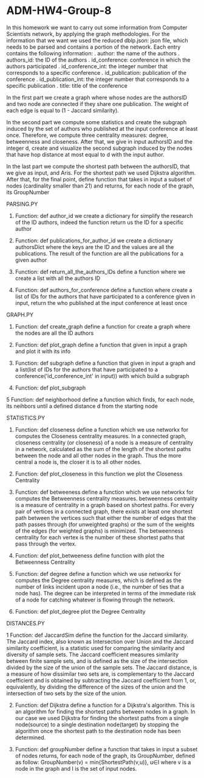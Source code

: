 # ADM-HW4-Group-8


In this homework we want to carry out some information from Computer Scientists network, by applying the graph methodologies. For the information that we want we used the reduced dblp.json: json file, which needs to be parsed and contains a portion of the network. Each entry contains the following information:
. author: the name of the authors
. authors_id: the ID of the authors
. id_conference: conference in which the authors participated
. id_conference_int: the integer number that corresponds to a specific conference
. id_publication:  publication of the conference
. id_publication_int: the integer number that corresponds to a specific publication
. title: title of the conference

In the first part we create a graph where whose nodes are the authorsID and two node are connected if they share one publication. The weight of each edge is equal to (1 - Jaccard similarity).

In the second part we compute some statistics and create the subgraph induced by the set of authors who published at the input conference at least once. Therefore, we compute three centrality measures: degree, betweenness and closeness. After that, we give in input authorsID and the integer d, create and visualize the second subgraph induced  by the nodes that have hop distance at most equal to d with the input author.

In the last part we compute the shortest path between the authorsID, that we give as input, and Aris. For the shortest path we used Dijkstra algorithm. After that, for the final point, define function that takes in input a subset of nodes (cardinality smaller than 21) and returns, for each node of the graph, its GroupNumber


PARSING.PY

1. Function: def author_id
	we create a dictionary for simplify the research of the ID authors, indeed the function return us the ID for a specific author
	
2. Function: def publications_for_author_id
	we create a dictionary authorsDict where the keys are the ID and the values are all the publications. The result of the function are all the publications for a 	given author

3. Function: def return_all_the_authors_IDs
	define a function where we create a list with all the authors ID

4. Function: def authors_for_conference
	define a function where create a list of IDs for the authors that have participated to a conference given in input, return the  who published at the input conference at least once


GRAPH.PY

1. Function: def create_graph
	define a function for create a graph where the nodes are all the ID authors

2. Function: def plot_graph
	define a function that given in input a graph and plot it with its info

3. Function: def subgraph
	define a function that given in input a graph and a list(list of IDs for the authors that have participated to a conference('id_conference_int' in input)) with which build a subgraph 

4. Function: def plot_subgraph

5 Function: def neighborhood
	define a function which finds, for each node, its neihbors until a defined
	distance d from the starting node



STATISTICS.PY

1. Function: def closeness
	define a function which we use networkx for computes the Closeness centrality measures. In a connected graph, closeness centrality (or closeness) of a node is a 	measure of centrality in a network, calculated as the sum of the length of the 		shortest paths between the node and all other nodes in the graph. Thus the more 	central a node is, the closer it is to all other nodes.

2. Function: def plot_closeness
	in this function we plot the Closeness Centrality

3. Function: def betweeness
	define a function which we use networkx for computes the Betweenness centrality measures. betweenness centrality is a measure of centrality in a graph based on 	shortest paths. For every pair of vertices in a connected graph, there exists at 	least one shortest path between the vertices such that either the number of edges 	that the path passes through (for unweighted graphs) or the sum of the weights of 	the edges (for weighted graphs) is minimized. The betweenness centrality for each 	vertex is the number of these shortest paths that pass through the vertex.

4. Function: def plot_betweeness
	define function with plot the Betweenness Centrality

5. Function: def degree
	define a function which we use networkx for computes the Degree centrality measures, which is defined as the number of links incident upon a node (i.e., the 	number of ties that a node has). The degree can be interpreted in terms of the immediate risk of a node for catching whatever is flowing through the network.

6. Function: def plot_degree
	plot the Degree Centrality


DISTANCES.PY

1 Function: def JaccardSim
	define the function for the Jaccard similarity.
	The Jaccard index, also known as Intersection over Union and the Jaccard similarity coefficient, is a statistic used for comparing the similarity and diversity of sample sets. The Jaccard coefficient measures similarity between finite sample sets, and is defined as the size of the intersection divided by the size of the union of the 	sample sets. The Jaccard distance, is a measure of how dissimilar two sets are, is 	complementary to the Jaccard coefficient and is obtained by subtracting the Jaccard coefficient from 1, or, equivalently, by dividing the difference of the sizes of the union and the intersection of two sets by the size of the union.

2. Function: def Dijkstra
	define a function for a Dijkstra's algorithm. This is an algorithm for finding the 	shortest paths between nodes in a graph. In our case we used Dijkstra for finding the shortest paths from a single node(source) to a single destination node(target) 	by stopping the algorithm once the shortest path to the destination node has been 	determined.

3. Function: def groupNumber
	define a function that takes in input a subset of nodes returns, for each node of 	the graph, its GroupNumber, defined as follow:
			GroupNumber(v) = min{ShortestPath(v,u)}, u∈I
	where v is a node in the graph and I is the set of input nodes.





